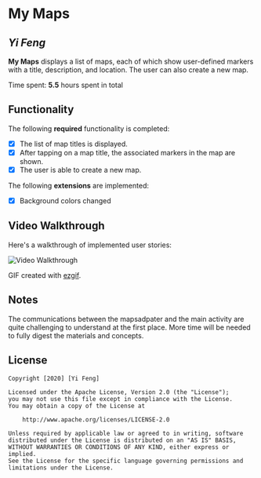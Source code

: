 # My Maps 

## *Yi Feng*

**My Maps** displays a list of maps, each of which show user-defined markers with a title, description, and location. The user can also create a new map. 

Time spent: **5.5** hours spent in total

## Functionality 

The following **required** functionality is completed:

* [x] The list of map titles is displayed.
* [x] After tapping on a map title, the associated markers in the map are shown.
* [x] The user is able to create a new map.

The following **extensions** are implemented:

* [x] Background colors changed

## Video Walkthrough

Here's a walkthrough of implemented user stories:

<img src='http://i.imgur.com/link/to/your/gif/file.gif' title='Video Walkthrough' width='' alt='Video Walkthrough' />

GIF created with [ezgif](https://ezgif.com/video-to-gif).

## Notes

The communications between the mapsadpater and the main activity are quite challenging to understand at the first place. More time will be needed to fully digest the materials and concepts. 

## License

    Copyright [2020] [Yi Feng]

    Licensed under the Apache License, Version 2.0 (the "License");
    you may not use this file except in compliance with the License.
    You may obtain a copy of the License at

        http://www.apache.org/licenses/LICENSE-2.0

    Unless required by applicable law or agreed to in writing, software
    distributed under the License is distributed on an "AS IS" BASIS,
    WITHOUT WARRANTIES OR CONDITIONS OF ANY KIND, either express or implied.
    See the License for the specific language governing permissions and
    limitations under the License.
